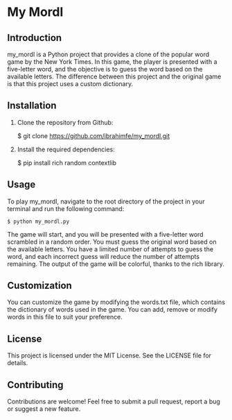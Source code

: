 # My Mordl

## Introduction

my_mordl is a Python project that provides a clone of the popular word game by the New York Times. In this game, the player is presented with a five-letter word, and the objective is to guess the word based on the available letters. The difference between this project and the original game is that this project uses a custom dictionary.

## Installation

1. Clone the repository from Github:

    $ git clone https://github.com/ibrahimfe/my_mordl.git

2. Install the required dependencies:

    $ pip install rich random contextlib

## Usage

To play my_mordl, navigate to the root directory of the project in your terminal and run the following command:

    $ python my_mordl.py

The game will start, and you will be presented with a five-letter word scrambled in a random order. You must guess the original word based on the available letters. You have a limited number of attempts to guess the word, and each incorrect guess will reduce the number of attempts remaining.
The output of the game will be colorful, thanks to the rich library.

## Customization

You can customize the game by modifying the words.txt file, which contains the dictionary of words used in the game. You can add, remove or modify words in this file to suit your preference.

## License

This project is licensed under the MIT License. See the LICENSE file for details.

## Contributing

Contributions are welcome! Feel free to submit a pull request, report a bug or suggest a new feature.
